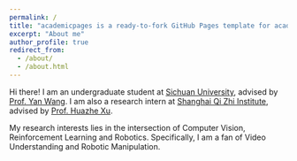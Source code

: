 ```yaml
---
permalink: /
title: "academicpages is a ready-to-fork GitHub Pages template for academic personal websites"
excerpt: "About me"
author_profile: true
redirect_from: 
  - /about/
  - /about.html
---
```



Hi there! I am an undergraduate student at [Sichuan University](https://www.scu.edu.cn/), advised by [Prof. Yan Wang](https://sw.scu.edu.cn/info/1195/13570.htm). I am also a research intern at [Shanghai Qi Zhi Institute](https://sqz.ac.cn/), advised by [Prof. Huazhe Xu](http://hxu.rocks/index.html).

My research interests lies in the intersection of Computer Vision, Reinforcement Learning and Robotics. Specifically, I am a fan of Video Understanding and Robotic Manipulation.